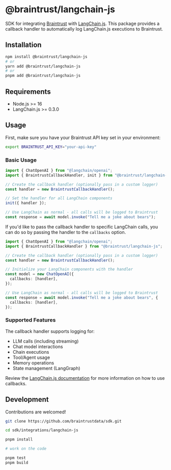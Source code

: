 # @braintrust/langchain-js

SDK for integrating [Braintrust](https://braintrust.dev) with [LangChain.js](https://langchain.com/js). This package provides a callback handler to automatically log LangChain.js executions to Braintrust.

## Installation

```bash
npm install @braintrust/langchain-js
# or
yarn add @braintrust/langchain-js
# or
pnpm add @braintrust/langchain-js
```

## Requirements

- Node.js >= 16
- LangChain.js >= 0.3.0

## Usage

First, make sure you have your Braintrust API key set in your environment:

```bash
export BRAINTRUST_API_KEY="your-api-key"
```

### Basic Usage

```typescript
import { ChatOpenAI } from "@langchain/openai";
import { BraintrustCallbackHandler, init } from "@braintrust/langchain-js";

// Create the callback handler (optionally pass in a custom logger)
const handler = new BraintrustCallbackHandler();

// Set the handler for all LangChain components
init({ handler });

// Use LangChain as normal - all calls will be logged to Braintrust
const response = await model.invoke("Tell me a joke about bears");
```

If you'd like to pass the callback handler to specific LangChain calls, you can do so by passing the handler to the `callbacks` option.

```typescript
import { ChatOpenAI } from "@langchain/openai";
import { BraintrustCallbackHandler } from "@braintrust/langchain-js";

// Create the callback handler (optionally pass in a custom logger)
const handler = new BraintrustCallbackHandler();

// Initialize your LangChain components with the handler
const model = new ChatOpenAI({
  callbacks: [handler],
});

// Use LangChain as normal - all calls will be logged to Braintrust
const response = await model.invoke("Tell me a joke about bears", {
  callbacks: [handler],
});
```

### Supported Features

The callback handler supports logging for:

- LLM calls (including streaming)
- Chat model interactions
- Chain executions
- Tool/Agent usage
- Memory operations
- State management (LangGraph)

Review the [LangChain.js documentation](https://js.langchain.com/docs/how_to/#callbacks) for more information on how to use callbacks.

## Development

Contributions are welcomed!

```bash
git clone https://github.com/braintrustdata/sdk.git

cd sdk/integrations/langchain-js

pnpm install

# work on the code

pnpm test
pnpm build
```

